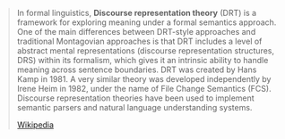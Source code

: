 > In formal linguistics, **Discourse representation theory** (DRT) is a framework for exploring meaning under a formal semantics approach. One of the main differences between DRT-style approaches and traditional Montagovian approaches is that DRT includes a level of abstract mental representations (discourse representation structures, DRS) within its formalism, which gives it an intrinsic ability to handle meaning across sentence boundaries. DRT was created by Hans Kamp in 1981. A very similar theory was developed independently by Irene Heim in 1982, under the name of File Change Semantics (FCS). Discourse representation theories have been used to implement semantic parsers and natural language understanding systems.
>
> [Wikipedia](https://en.wikipedia.org/wiki/Discourse%20representation%20theory)